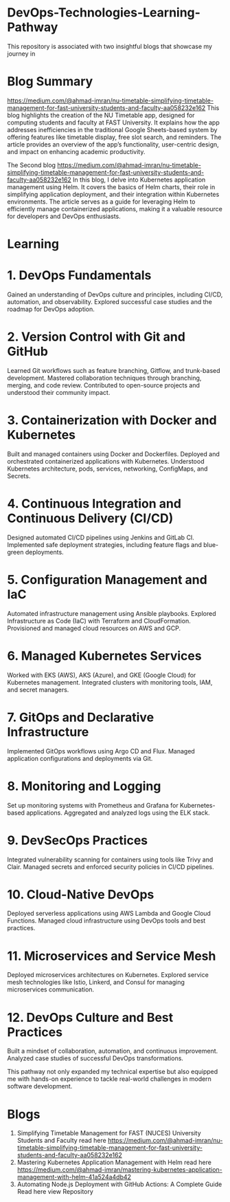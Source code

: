 # DevOps-Technologies-Learning-Pathway
This repository is associated with two insightful blogs that showcase my journey in

# Blog Summary

https://medium.com/@ahmad-imran/nu-timetable-simplifying-timetable-management-for-fast-university-students-and-faculty-aa058232e162
This blog highlights the creation of the NU Timetable app, designed for computing students and faculty at FAST University. It explains how the app addresses inefficiencies in the traditional Google Sheets-based system by offering features like timetable display, free slot search, and reminders. The article provides an overview of the app’s functionality, user-centric design, and impact on enhancing academic productivity.

The Second blog
https://medium.com/@ahmad-imran/nu-timetable-simplifying-timetable-management-for-fast-university-students-and-faculty-aa058232e162
In this blog, I delve into Kubernetes application management using Helm. It covers the basics of Helm charts, their role in simplifying application deployment, and their integration within Kubernetes environments. The article serves as a guide for leveraging Helm to efficiently manage containerized applications, making it a valuable resource for developers and DevOps enthusiasts.

# Learning
# 1. DevOps Fundamentals
Gained an understanding of DevOps culture and principles, including CI/CD, automation, and observability.
Explored successful case studies and the roadmap for DevOps adoption.

# 2. Version Control with Git and GitHub
Learned Git workflows such as feature branching, Gitflow, and trunk-based development.
Mastered collaboration techniques through branching, merging, and code review.
Contributed to open-source projects and understood their community impact.

# 3. Containerization with Docker and Kubernetes
Built and managed containers using Docker and Dockerfiles.
Deployed and orchestrated containerized applications with Kubernetes.
Understood Kubernetes architecture, pods, services, networking, ConfigMaps, and Secrets.

# 4. Continuous Integration and Continuous Delivery (CI/CD)
Designed automated CI/CD pipelines using Jenkins and GitLab CI.
Implemented safe deployment strategies, including feature flags and blue-green deployments.

# 5. Configuration Management and IaC
Automated infrastructure management using Ansible playbooks.
Explored Infrastructure as Code (IaC) with Terraform and CloudFormation.
Provisioned and managed cloud resources on AWS and GCP.

# 6. Managed Kubernetes Services
Worked with EKS (AWS), AKS (Azure), and GKE (Google Cloud) for Kubernetes management.
Integrated clusters with monitoring tools, IAM, and secret managers.

# 7. GitOps and Declarative Infrastructure
Implemented GitOps workflows using Argo CD and Flux.
Managed application configurations and deployments via Git.

# 8. Monitoring and Logging
Set up monitoring systems with Prometheus and Grafana for Kubernetes-based applications.
Aggregated and analyzed logs using the ELK stack.

# 9. DevSecOps Practices
Integrated vulnerability scanning for containers using tools like Trivy and Clair.
Managed secrets and enforced security policies in CI/CD pipelines.

# 10. Cloud-Native DevOps
Deployed serverless applications using AWS Lambda and Google Cloud Functions.
Managed cloud infrastructure using DevOps tools and best practices.

# 11. Microservices and Service Mesh
Deployed microservices architectures on Kubernetes.
Explored service mesh technologies like Istio, Linkerd, and Consul for managing microservices communication.

# 12. DevOps Culture and Best Practices
Built a mindset of collaboration, automation, and continuous improvement.
Analyzed case studies of successful DevOps transformations.

This pathway not only expanded my technical expertise but also equipped me with hands-on experience to tackle real-world challenges in modern software development.

# Blogs
1. Simplifying Timetable Management for FAST (NUCES) University Students and Faculty
  read here https://medium.com/@ahmad-imran/nu-timetable-simplifying-timetable-management-for-fast-university-students-and-faculty-aa058232e162
2. Mastering Kubernetes Application Management with Helm
read here https://medium.com/@ahmad-imran/mastering-kubernetes-application-management-with-helm-41a524a4db42
3. Automating Node.js Deployment with GitHub Actions: A Complete Guide
Read here
view Repository 
